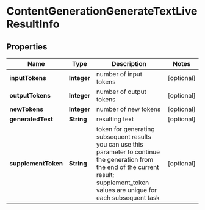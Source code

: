 # ContentGenerationGenerateTextLiveResultInfo


## Properties

| Name | Type | Description | Notes |
|------------ | ------------- | ------------- | -------------|
**inputTokens** | **Integer** | number of input tokens |[optional]|
**outputTokens** | **Integer** | number of output tokens |[optional]|
**newTokens** | **Integer** | number of new tokens |[optional]|
**generatedText** | **String** | resulting text |[optional]|
**supplementToken** | **String** | token for generating subsequent results<br>you can use this parameter to continue the generation from the end of the current result;<br>supplement_token values are unique for each subsequent task |[optional]|